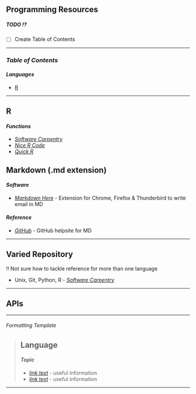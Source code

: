 ## Programming Resources

##### *TODO* :interrobang:
- [ ] Create Table of Contents
---
### _Table of Contents_
#### *Languages*
* [R](../blob/master/README.md#R)
---

## R
#### _Functions_
* _[Software Carpentry](http://swcarpentry.github.io/r-novice-inflammation/02-func-R/index.html)_
* _[Nice R Code](https://nicercode.github.io/guides/functions/)_
* _[Quick R](https://www.statmethods.net/management/userfunctions.html)_

## Markdown (.md extension)
#### _Software_
* _[Markdown Here](https://github.com/adam-p/markdown-here)_ - Extension for Chrome, Firefox & Thunderbird to write email in MD
#### _Reference_
* _[GitHub](https://help.github.com/articles/basic-writing-and-formatting-syntax/)_ - GitHub helpsite for MD


---
## Varied Repository
:bangbang: Not sure how to tackle reference for more than one language
* Unix, Git, Python, R - _[Software Carpentry](https://software-carpentry.org/lessons/)_

---
## APIs


---
###### _Formatting Template_
> ## Language
> #### _Topic_ 
> * _[link text](url)_ - useful information
> * _[link text](url)_ - useful information
---
